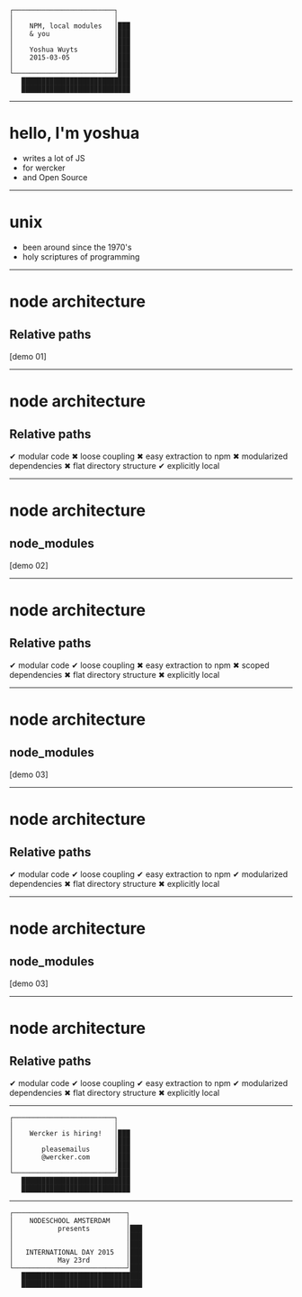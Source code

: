 ```
┌─────────────────────────┐
│                         │
│    NPM, local modules   │███
│    & you                │███
│                         │███
│    Yoshua Wuyts         │███
│    2015-03-05           │███
│                         │███
└─────────────────────────┘███
   ███████████████████████████
   ███████████████████████████
```
---
# hello, I'm yoshua

- writes a lot of JS
- for wercker
- and Open Source

---
# unix

- been around since the 1970's
- holy scriptures of programming

---
# node architecture

## Relative paths

[demo 01]

---
# node architecture

## Relative paths

 ✔ modular code
 ✖ loose coupling
 ✖ easy extraction to npm
 ✖ modularized dependencies
 ✖ flat directory structure
 ✔ explicitly local

---
# node architecture

## node_modules

[demo 02]

---
# node architecture

## Relative paths

 ✔ modular code
 ✔ loose coupling
 ✖ easy extraction to npm
 ✖ scoped dependencies
 ✖ flat directory structure
 ✖ explicitly local

---
# node architecture

## node_modules

[demo 03]

---
# node architecture

## Relative paths

 ✔ modular code
 ✔ loose coupling
 ✔ easy extraction to npm
 ✔ modularized dependencies
 ✖ flat directory structure
 ✖ explicitly local

----
# node architecture

## node_modules

[demo 03]

---
# node architecture

## Relative paths

 ✔ modular code
 ✔ loose coupling
 ✔ easy extraction to npm
 ✔ modularized dependencies
 ✖ flat directory structure
 ✖ explicitly local

----

```
┌─────────────────────────┐
│                         │
│    Wercker is hiring!   │███
│                         │███
│       pleasemailus      │███
│       @wercker.com      │███
│                         │███
└─────────────────────────┘███
   ███████████████████████████
   ███████████████████████████
```

---
```
┌────────────────────────────┐
│    NODESCHOOL AMSTERDAM    │
│           presents         │███
│                            │███
│                            │███
│   INTERNATIONAL DAY 2015   │███
│           May 23rd         │███
└────────────────────────────┘███
   ██████████████████████████████
   ██████████████████████████████
```

